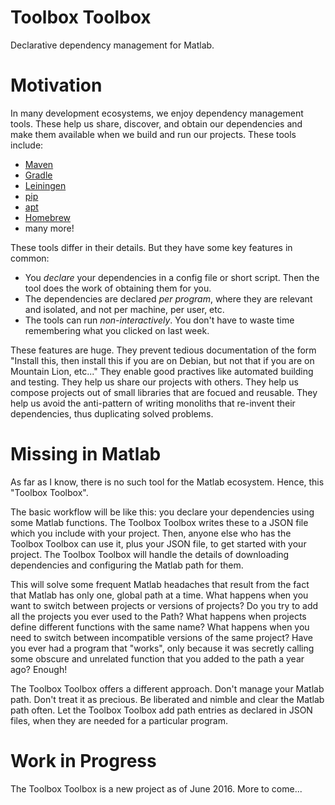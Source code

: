 # Toolbox Toolbox
Declarative dependency management for Matlab.

# Motivation
In many development ecosystems, we enjoy dependency management tools.  These help us share, discover, and obtain our dependencies and make them available when we build and run our projects.  These tools include:
 - [Maven](https://maven.apache.org/)
 - [Gradle](http://gradle.org/)
 - [Leiningen](http://leiningen.org/)
 - [pip](https://pypi.python.org/pypi/pip)
 - [apt](https://wiki.debian.org/Apt)
 - [Homebrew](http://brew.sh/)
 - many more!

These tools differ in their details.  But they have some key features in common:
 - You  *declare* your dependencies in a config file or short script.  Then the tool does the work of obtaining them for you.
 - The dependencies are declared *per program*, where they are relevant and isolated, and not per machine, per user, etc.
 - The tools can run *non-interactively*.  You don't have to waste time remembering what you clicked on last week.
 
These features are huge.  They prevent tedious documentation of the form "Install this, then install this if you are on Debian,  but not that if you are on Mountain Lion, etc..."  They enable good practives like automated building and testing.  They help us share our projects with others.  They help us compose projects out of small libraries that are focued and reusable.  They help us avoid the anti-pattern of writing monoliths that re-invent their dependencies, thus duplicating solved problems.

# Missing in Matlab
As far as I know, there is no such tool for the Matlab ecosystem.  Hence, this "Toolbox Toolbox".

The basic workflow will be like this: you declare your dependencies using some Matlab functions.  The Toolbox Toolbox writes these to a JSON file which you include with your project.  Then, anyone else who has the Toolbox Toolbox can use it, plus your JSON file, to get started with your project.  The Toolbox Toolbox will handle the details of downloading dependencies and configuring the Matlab path for them.

This will solve some frequent Matlab headaches that result from the fact that Matlab has only one, global path at a time.  What happens when you want to switch between projects or versions of projects?  Do you try to add all the projects you ever used to the Path?  What happens when projects define different functions with the same name?  What happens when you need to switch between incompatible versions of the same project?  Have you ever had a program that "works", only because it was secretly calling some obscure and unrelated function that you added to the path a year ago?  Enough!

The Toolbox Toolbox offers a different approach.  Don't manage your Matlab path.  Don't treat it as precious.  Be liberated and nimble and clear the Matlab path often.  Let the Toolbox Toolbox add path entries as declared in JSON files, when they are needed for a particular program.

# Work in Progress
The Toolbox Toolbox is a new project as of June 2016.  More to come...
